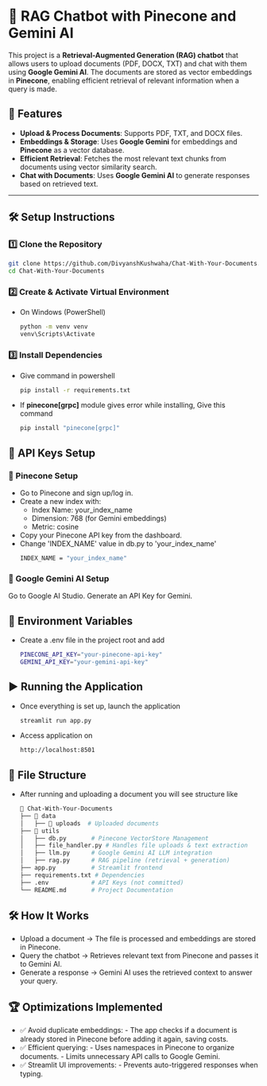# 📄 RAG Chatbot with Pinecone and Gemini AI

This project is a **Retrieval-Augmented Generation (RAG) chatbot** that allows users to upload documents (PDF, DOCX, TXT) and chat with them using **Google Gemini AI**. The documents are stored as vector embeddings in **Pinecone**, enabling efficient retrieval of relevant information when a query is made.

## 🚀 Features
- **Upload & Process Documents**: Supports PDF, TXT, and DOCX files.
- **Embeddings & Storage**: Uses **Google Gemini** for embeddings and **Pinecone** as a vector database.
- **Efficient Retrieval**: Fetches the most relevant text chunks from documents using vector similarity search.
- **Chat with Documents**: Uses **Google Gemini AI** to generate responses based on retrieved text.

---

## 🛠️ Setup Instructions

### 1️⃣ Clone the Repository

```bash
git clone https://github.com/DivyanshKushwaha/Chat-With-Your-Documents.git
cd Chat-With-Your-Documents
```
### 2️⃣ Create & Activate Virtual Environment
- On Windows (PowerShell)
    ```bash
    python -m venv venv
    venv\Scripts\Activate
    ```

### 3️⃣ Install Dependencies
- Give command in powershell 
    ```bash
    pip install -r requirements.txt
    ```
- If <b>pinecone[grpc]</b> module gives error while installing, Give this command 
    ```bash 
    pip install "pinecone[grpc]"
    ```


## 🔑 API Keys Setup

### 🌲 Pinecone Setup
- Go to Pinecone and sign up/log in.
- Create a new index with: 
    - Index Name: your_index_name
    - Dimension: 768 (for Gemini embeddings)
    - Metric: cosine
- Copy your Pinecone API key from the dashboard.
- Change 'INDEX_NAME' value in db.py to 'your_index_name'
    ```bash 
    INDEX_NAME = "your_index_name"
    ```


### 🤖 Google Gemini AI Setup
Go to Google AI Studio.
Generate an API Key for Gemini.

## 📂 Environment Variables
- Create a .env file in the project root and add
    ```bash
    PINECONE_API_KEY="your-pinecone-api-key"
    GEMINI_API_KEY="your-gemini-api-key"
    ```
## ▶️ Running the Application
- Once everything is set up, launch the application 
    ```bash 
    streamlit run app.py 
    ```
- Access application on 
    ```bash 
    http://localhost:8501
    ```

## 📜 File Structure
- After running and uploading a document you will see structure like 
    ```bash 
    📂 Chat-With-Your-Documents
    ├── 📂 data
    │   ├── 📂 uploads  # Uploaded documents
    ├── 📂 utils
    │   ├── db.py       # Pinecone VectorStore Management
    │   ├── file_handler.py # Handles file uploads & text extraction
    │   ├── llm.py      # Google Gemini AI LLM integration
    │   ├── rag.py      # RAG pipeline (retrieval + generation)
    ├── app.py          # Streamlit frontend
    ├── requirements.txt # Dependencies
    ├── .env            # API Keys (not committed)
    └── README.md       # Project Documentation
    ```


## 🛠️ How It Works
- Upload a document → The file is processed and embeddings are stored in Pinecone.
- Query the chatbot → Retrieves relevant text from Pinecone and passes it to Gemini AI.
- Generate a response → Gemini AI uses the retrieved context to answer your query.


## 🏆 Optimizations Implemented
- ✅ Avoid duplicate embeddings:
        - The app checks if a document is already stored in Pinecone before adding it again, saving costs.
- ✅ Efficient querying:
        - Uses namespaces in Pinecone to organize documents.
        - Limits unnecessary API calls to Google Gemini.
- ✅ Streamlit UI improvements:
        - Prevents auto-triggered responses when typing.
